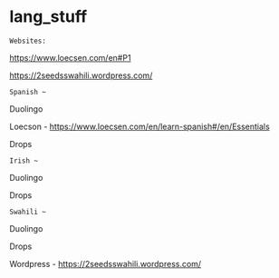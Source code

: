 # lang_stuff

    Websites: 

https://www.loecsen.com/en#P1

https://2seedsswahili.wordpress.com/


    Spanish ~

Duolingo

Loecson - https://www.loecsen.com/en/learn-spanish#/en/Essentials

Drops


    Irish ~

Duolingo

Drops


    Swahili ~

Duolingo

Drops

Wordpress - https://2seedsswahili.wordpress.com/
